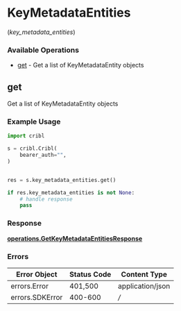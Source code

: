 # KeyMetadataEntities
(*key_metadata_entities*)

### Available Operations

* [get](#get) - Get a list of KeyMetadataEntity objects

## get

Get a list of KeyMetadataEntity objects

### Example Usage

```python
import cribl

s = cribl.Cribl(
    bearer_auth="",
)


res = s.key_metadata_entities.get()

if res.key_metadata_entities is not None:
    # handle response
    pass
```


### Response

**[operations.GetKeyMetadataEntitiesResponse](../../models/operations/getkeymetadataentitiesresponse.md)**
### Errors

| Error Object     | Status Code      | Content Type     |
| ---------------- | ---------------- | ---------------- |
| errors.Error     | 401,500          | application/json |
| errors.SDKError  | 400-600          | */*              |
